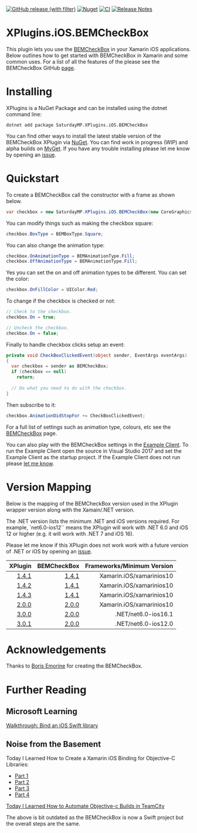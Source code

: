 [![GitHub release (with filter)](https://img.shields.io/github/v/release/saturdaymp/XPlugins.iOS.BEMCheckBox?sort=semver&label=Latest%20Release)](https://github.com/saturdaymp/XPlugins.iOS.BEMCheckBox/releases/latest)
[![Nuget](https://img.shields.io/nuget/dt/SaturdayMP.XPlugins.iOS.BEMCheckBox?logo=nuget&label=Downloads)](https://www.nuget.org/packages/SaturdayMP.XPlugins.iOS.BEMCheckBox)
[![CI](https://github.com/saturdaymp/XPlugins.iOS.BEMCheckBox/actions/workflows/ci.yml/badge.svg)](https://github.com/saturdaymp/XPlugins.iOS.BEMCheckBox/actions/workflows/ci.yml)
[![Release Notes](https://github.com/saturdaymp/XPlugins.iOS.BEMCheckBox/actions/workflows/release-notes.yml/badge.svg)](https://github.com/saturdaymp/XPlugins.iOS.BEMCheckBox/actions/workflows/release-notes.yml)

# XPlugins.iOS.BEMCheckBox
This plugin lets you use the [BEMCheckBox](https://github.com/saturdaymp/BEMCheckBox) in your Xamarin iOS applications.  Below outlines how to get started with BEMCheckBox in Xamarin and some common uses.  For a list of all the features of the please see the BEMCheckBox GitHub [page](https://github.com/saturdaymp/BEMCheckBox).

# Installing
XPlugins is a NuGet Package and can be installed using the dotnet command line:

```
dotnet add package SaturdayMP.XPlugins.iOS.BEMCheckBox
```

You can find other ways to install the latest stable version of the BEMCheckBox XPlugin via [NuGet](https://www.nuget.org/packages/SaturdayMP.XPlugins.iOS.BEMCheckBox/).  You can find work in progress (WIP) and alpha builds on [MyGet](https://www.myget.org/feed/saturdaymp/package/nuget/SaturdayMP.XPlugins.iOS.BEMCheckBox).  If you have any trouble installing please let me know by opening an [issue](https://github.com/saturdaymp/XPlugins.iOS.BEMCheckBox/issues).

# Quickstart
To create a BEMCheckBox call the constructor with a frame as shown below.

```C#
var checkbox = new SaturdayMP.XPlugins.iOS.BEMCheckBox(new CoreGraphics.CGRect(140, 40, 25, 25));
```

You can modify things such as making the checkbox square:

```C#
checkbox.BoxType = BEMBoxType.Square;
```

You can also change the animation type:

```C#
checkbox.OnAnimationType = BEMAnimationType.Fill;
checkbox.OffAnimationType = BEMAnimationType.Fill;
```

Yes you can set the on and off animation types to be different.  You can set the color:

```C#
checkbox.OnFillColor = UIColor.Red;
```

To change if the checkbox is checked or not:

```C#
// Check to the checkbox.
checkbox.On = true;

// Uncheck the checkbox.
checkbox.On = false;
```

Finally to handle checkbox clicks setup an event:

```C#
private void CheckBoxClickedEvent(object sender, EventArgs eventArgs)
{
  var checkbox = sender as BEMCheckBox;
  if (checkbox == null)
    return;
    
  // Do what you need to do with the checkbox.
}
```

Then subscribe to it:

```C#
checkbox.AnimationDidStopFor += CheckBoxClickedEvent;
```

For a full list of settings such as animation type, colours, etc see the [BEMCheckBox](https://github.com/saturdaymp/BEMCheckBox) page.

You can also play with the BEMCheckBox settings in the [Example Client](https://github.com/saturdaymp/XPlugins.iOS.BEMCheckBox/tree/master/Source/ExampleClient).  To run the Example Client open the source in Visual Studio 2017 and set the Example Client as the startup project.  If the Example Client does not run please [let me know](https://github.com/saturdaymp/XPlugins.iOS.BEMCheckBox/issues).

# Version Mapping
Below is the mapping of the BEMCheckBox version used in the XPlugin wrapper version along with the Xamain/.NET version.  

The .NET version lists the minimum .NET and iOS versions required.  For example, `net6.0-ios12`` means the XPlugin will work with .NET 6.0 and iOS 12 or higher (e.g. it will work with .NET 7 and iOS 16).

Please let me know if this XPlugin does not work work with a future version of .NET or iOS by opening an [issue](https://github.com/saturdaymp/XPlugins.iOS.BEMCheckBox/issues).

| XPlugin | BEMCheckBox | Frameworks/Minimum Version |
| ---:        | ---:    | ---:       |
| [1.4.1](https://github.com/saturdaymp/XPlugins.iOS.BEMCheckBox/releases/tag/1.4.1) | [1.4.1](https://github.com/saturdaymp/BEMCheckBox/releases/tag/1.4.1) | Xamarin.iOS/xamarinios10
| [1.4.2](https://github.com/saturdaymp/XPlugins.iOS.BEMCheckBox/releases/tag/1.4.2) | [1.4.1](https://github.com/saturdaymp/BEMCheckBox/releases/tag/1.4.1) | Xamarin.iOS/xamarinios10 | 
| [1.4.3](https://github.com/saturdaymp/XPlugins.iOS.BEMCheckBox/releases/tag/1.4.3) | [1.4.1](https://github.com/saturdaymp/BEMCheckBox/releases/tag/1.4.1) | Xamarin.iOS/xamarinios10
| [2.0.0](https://github.com/saturdaymp/XPlugins.iOS.BEMCheckBox/releases/tag/2.0.0) | [2.0.0](https://github.com/saturdaymp/BEMCheckBox/releases/tag/2.0.0) | Xamarin.iOS/xamarinios10
| [3.0.0](https://github.com/saturdaymp/XPlugins.iOS.BEMCheckBox/releases/tag/3.0.0) | [2.0.0](https://github.com/saturdaymp/BEMCheckBox/releases/tag/2.0.0) | .NET/net6.0-ios16.1
| [3.0.1](https://github.com/saturdaymp/XPlugins.iOS.BEMCheckBox/releases/tag/3.0.0) | [2.0.0](https://github.com/saturdaymp/BEMCheckBox/releases/tag/2.0.0) | .NET/net6.0-ios12.0

# Acknowledgements
Thanks to [Boris Emorine](https://github.com/Boris-Em) for creating the BEMCheckBox.

# Further Reading
## Microsoft Learning
[Walkthrough: Bind an iOS Swift library](https://learn.microsoft.com/en-ca/xamarin/ios/platform/binding-swift/walkthrough)

## Noise from the Basement
Today I Learned How to Create a Xamarin iOS Binding for Objective-C Libraries:
* [Part 1](https://nftb.saturdaymp.com/today-i-learned-how-to-create-a-xamarin-ios-binding-for-objective-c-libraries-part-1-compiling-the-objective-c-library/)
* [Part 2](https://nftb.saturdaymp.com/today-i-learned-how-to-create-a-xamarin-ios-binding-for-objective-c-libraries-part-2-combining-libraries/)
* [Part 3](https://nftb.saturdaymp.com/today-i-learned-how-to-create-a-xamarin-ios-binding-for-objective-c-libraries-part-3-using-sharpie-to-create-binding-interface/)
* [Part 4](https://nftb.saturdaymp.com/today-i-learned-how-to-create-a-xamarin-ios-binding-for-objective-c-libraries-part-4-the-actual-binding/)

[Today I Learned How to Automate Objective-c Builds in TeamCity](https://nftb.saturdaymp.com/today-i-learned-how-to-automate-objective-c-builds-in-teamcity/)

The above is bit outdated as the BEMCheckBox is now a Swift project but the overall steps are the same.
